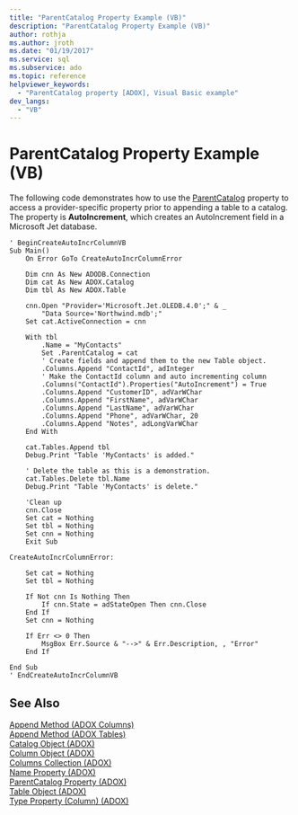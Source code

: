 ```yaml
---
title: "ParentCatalog Property Example (VB)"
description: "ParentCatalog Property Example (VB)"
author: rothja
ms.author: jroth
ms.date: "01/19/2017"
ms.service: sql
ms.subservice: ado
ms.topic: reference
helpviewer_keywords:
  - "ParentCatalog property [ADOX], Visual Basic example"
dev_langs:
  - "VB"
---
```

# ParentCatalog Property Example (VB)
The following code demonstrates how to use the [ParentCatalog](./parentcatalog-property-adox.md) property to access a provider-specific property prior to appending a table to a catalog. The property is **AutoIncrement**, which creates an AutoIncrement field in a Microsoft Jet database.  
  
```  
' BeginCreateAutoIncrColumnVB  
Sub Main()  
    On Error GoTo CreateAutoIncrColumnError  
  
    Dim cnn As New ADODB.Connection  
    Dim cat As New ADOX.Catalog  
    Dim tbl As New ADOX.Table  
  
    cnn.Open "Provider='Microsoft.Jet.OLEDB.4.0';" & _  
        "Data Source='Northwind.mdb';"  
    Set cat.ActiveConnection = cnn  
  
    With tbl  
        .Name = "MyContacts"  
        Set .ParentCatalog = cat  
        ' Create fields and append them to the new Table object.  
        .Columns.Append "ContactId", adInteger  
        ' Make the ContactId column and auto incrementing column  
        .Columns("ContactId").Properties("AutoIncrement") = True  
        .Columns.Append "CustomerID", adVarWChar  
        .Columns.Append "FirstName", adVarWChar  
        .Columns.Append "LastName", adVarWChar  
        .Columns.Append "Phone", adVarWChar, 20  
        .Columns.Append "Notes", adLongVarWChar  
    End With  
  
    cat.Tables.Append tbl  
    Debug.Print "Table 'MyContacts' is added."  
  
    ' Delete the table as this is a demonstration.  
    cat.Tables.Delete tbl.Name  
    Debug.Print "Table 'MyContacts' is delete."  
  
    'Clean up  
    cnn.Close  
    Set cat = Nothing  
    Set tbl = Nothing  
    Set cnn = Nothing  
    Exit Sub  
  
CreateAutoIncrColumnError:  
  
    Set cat = Nothing  
    Set tbl = Nothing  
  
    If Not cnn Is Nothing Then  
        If cnn.State = adStateOpen Then cnn.Close  
    End If  
    Set cnn = Nothing  
  
    If Err <> 0 Then  
        MsgBox Err.Source & "-->" & Err.Description, , "Error"  
    End If  
  
End Sub  
' EndCreateAutoIncrColumnVB  
```  
  
## See Also  
 [Append Method (ADOX Columns)](./append-method-adox-columns.md)   
 [Append Method (ADOX Tables)](./append-method-adox-tables.md)   
 [Catalog Object (ADOX)](./catalog-object-adox.md)   
 [Column Object (ADOX)](./column-object-adox.md)   
 [Columns Collection (ADOX)](./columns-collection-adox.md)   
 [Name Property (ADOX)](./name-property-adox.md)   
 [ParentCatalog Property (ADOX)](./parentcatalog-property-adox.md)   
 [Table Object (ADOX)](./table-object-adox.md)   
 [Type Property (Column) (ADOX)](./type-property-column-adox.md)